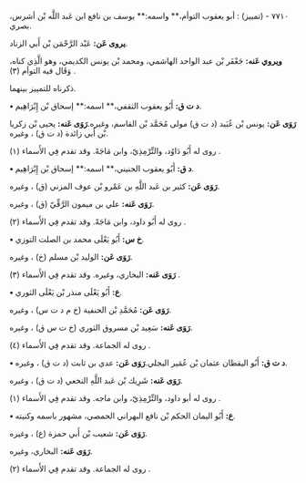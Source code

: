 ٧٧١٠ - (تمييز) : أبو يعقوب التوأم،** واسمه:** يوسف بن نافع ابن عَبد اللَّه بْن أشرس، بصري.

**يروى عَن:** عَبْد الرَّحْمَن بْن أَبي الزناد.

**ويروي عَنه:** جَعْفَر بْن عبد الواحد الهاشمي، ومحمد بْن يونس الكديمي، وهو الَّذِي كناه، وَقَال فيه التوأم (٣) .

ذكرناه للتمييز بينهما.

**• د ت ق:** أَبُو يعقوب الثقفي،** اسمه:** إسحاق بْن إِبْرَاهِيم.

**رَوَى عَن:** يونس بْن عُبَيد (د ت ق) مولى مُحَمَّد بْن القاسم، وغيره.**رَوَى عَنه:** يحيى بْن زكريا بْن أَبي زائدة (د ت ق) ، وغيره.

روى له أَبُو دَاوُد، والتِّرْمِذِيّ، وابن مَاجَهْ. وقد تقدم فِي الأَسماء (١) .

**• د ق:** أَبُو يعقوب الحنيني،** اسمه:** إسحاق بْن إِبْرَاهِيم.

**رَوَى عَن:** كثير بن عَبد اللَّهِ بن عَمْرو بْن عوف المزني (ق) ، وغيره.

**رَوَى عَنه:** علي بن ميمون الرَّقِّيّ (ق) ، وغيره.

روى له أَبُو داود، وابن مَاجَهْ. وقد تقدم فِي الأَسماء (٢) .

**• خ س:** أَبُو يَعْلَى محمد بن الصلت التوزي.

**رَوَى عَن:** الوليد بْن مسلم (خ) ، وغيره.

**رَوَى عَنه:** البخاري، وغيره. وقد تقدم فِي الأَسماء (٣) .

**• ع:** أَبُو يَعْلَى منذر بْن يَعْلَى الثوري.

**رَوَى عَن:** مُحَمَّدِ بْن الحنفية (خ م د ت س) ، وغيره.

**رَوَى عَنه:** سَعِيد بْن مسروق الثوري (خ ت س ق) ، وغيره.

روى له الجماعة. وقد تقدم فِي الأَسماء (٤) .

**• د ت ق:** أَبُو اليقظان عثمان بْن عُمَير البجلي.**رَوَى عَن:** عدي بن ثابت (د ت ق) ، وغيره.

**رَوَى عَنه:** شَرِيك بْن عَبد اللَّهِ النخعي (د ت ق) ، وغيره.

روى له أبو داود، والتِّرْمِذِيّ، وابن ماجه. وقد تقدم فِي الأَسماء (١) .

**• ع:** أَبُو اليمان الحكم بْن نافع البهراني الحمصي، مشهور باسمه وكنيته.

**رَوَى عَن:** شعيب بْن أَبي حمزة (ع) ، وغيره.

**رَوَى عَنه:** البخاري، وغيره.

روى له الجماعة. وقد تقدم فِي الأَسماء (٢) .